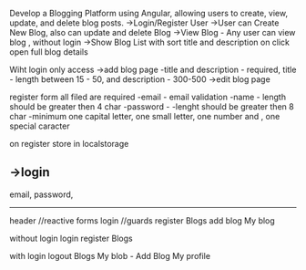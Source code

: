 Develop a Blogging Platform using Angular, allowing users to create, view, update, and delete blog posts.
        →Login/Register User
        →User can Create New Blog, also can update and delete Blog
        →View Blog - Any user can view blog , without login
        →Show Blog List with sort title and description on click open full blog details

Wiht login only access
  ->add blog page
    -title and description - required, title - length between  15 - 50, and description - 300-500
  ->edit blog page


register form
all filed are required
-email - email validation
-name - length should be greater then 4 char
-password -
  -lenght should be greater then 8 char
  -minimum one capital letter,  one small letter,  one number and , one special caracter

on register store in localstorage 

->login
  -
  email,
  password,



  -----------------------------------------------------------------------------------------------------

header   //reactive forms
login     //guards
register
Blogs
add blog
My blog


without login
login 
register
Blogs


with login
logout
Blogs
My blob - 
Add Blog
My profile
